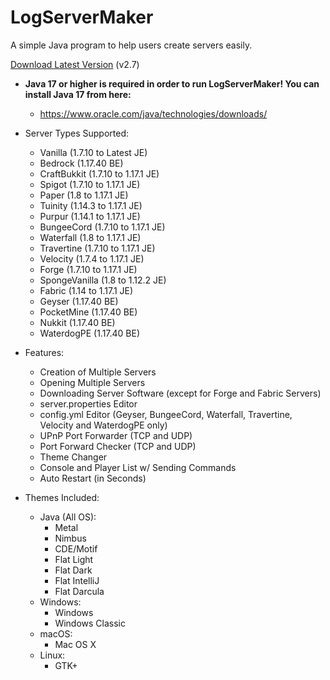 # LogServerMaker

A simple Java program to help users create servers easily.

[Download Latest Version](https://mega.nz/folder/JQJWDToI#2DLwnCAxI_LOBbGzP7Bhiw) (v2.7)

* **Java 17 or higher is required in order to run LogServerMaker! You can install Java 17 from here:**
    * https://www.oracle.com/java/technologies/downloads/

* Server Types Supported:
    * Vanilla (1.7.10 to Latest JE)
    * Bedrock (1.17.40 BE)
    * CraftBukkit (1.7.10 to 1.17.1 JE)
    * Spigot (1.7.10 to 1.17.1 JE)
    * Paper (1.8 to 1.17.1 JE)
    * Tuinity (1.14.3 to 1.17.1 JE)
    * Purpur (1.14.1 to 1.17.1 JE)
    * BungeeCord (1.7.10 to 1.17.1 JE)
    * Waterfall (1.8 to 1.17.1 JE)
    * Travertine (1.7.10 to 1.17.1 JE)
    * Velocity (1.7.4 to 1.17.1 JE)
    * Forge (1.7.10 to 1.17.1 JE)
    * SpongeVanilla (1.8 to 1.12.2 JE)
    * Fabric (1.14 to 1.17.1 JE)
    * Geyser (1.17.40 BE)
    * PocketMine (1.17.40 BE)
    * Nukkit (1.17.40 BE)
    * WaterdogPE (1.17.40 BE)

* Features:
    * Creation of Multiple Servers
    * Opening Multiple Servers
    * Downloading Server Software (except for Forge and Fabric Servers)
    * server.properties Editor
    * config.yml Editor (Geyser, BungeeCord, Waterfall, Travertine, Velocity and WaterdogPE only)
    * UPnP Port Forwarder (TCP and UDP)
    * Port Forward Checker (TCP and UDP)
    * Theme Changer
    * Console and Player List w/ Sending Commands
    * Auto Restart (in Seconds)

* Themes Included:
    * Java (All OS):
        * Metal
        * Nimbus
        * CDE/Motif
        * Flat Light
        * Flat Dark
        * Flat IntelliJ
        * Flat Darcula
    * Windows:
        * Windows
        * Windows Classic
    * macOS:
        * Mac OS X
    * Linux:
        * GTK+
